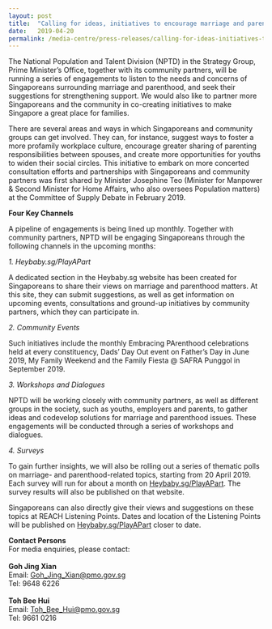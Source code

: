 ```yaml
---
layout: post
title:  "Calling for ideas, initiatives to encourage marriage and parenthood"
date:   2019-04-20
permalink: /media-centre/press-releases/calling-for-ideas-initiatives-to-encourage-marriage-and-parenthood/
---
```


The National Population and Talent Division (NPTD) in the Strategy Group, Prime Minister’s Office, together with its community partners, will be running a series of engagements to listen to the needs and concerns of Singaporeans surrounding marriage and parenthood, and seek their suggestions for strengthening support. We would also like to partner more Singaporeans and the community in co-creating
initiatives to make Singapore a great place for families.

There are several areas and ways in which Singaporeans and community groups can get involved. They can, for instance, suggest ways to foster a more profamily workplace culture, encourage greater sharing of parenting responsibilities between spouses, and create more opportunities for youths to widen their social circles. This initiative to embark on more concerted consultation efforts and partnerships with Singaporeans and community partners was first shared by Minister Josephine Teo (Minister for Manpower & Second Minister for Home Affairs, who also oversees Population matters) at the Committee of Supply Debate in February 2019.

**Four Key Channels**

A pipeline of engagements is being lined up monthly. Together with community partners, NPTD will be engaging Singaporeans through the following channels in the upcoming months:

_1. Heybaby.sg/PlayAPart_

A dedicated section in the Heybaby.sg website has been created for Singaporeans to share their views on marriage and parenthood matters. At this site, they can submit suggestions, as well as get information on upcoming events, consultations and ground-up initiatives by community partners, which they can participate in.

_2. Community Events_

Such initiatives include the monthly Embracing PArenthood celebrations held at every constituency, Dads’ Day Out event on Father’s Day in June 2019, My Family Weekend and the Family Fiesta @ SAFRA Punggol in September 2019.

_3. Workshops and Dialogues_

NPTD will be working closely with community partners, as well as different groups in the society, such as youths, employers and parents, to gather ideas and codevelop solutions for marriage and parenthood issues. These engagements will be conducted through a series of workshops and dialogues.

_4. Surveys_

To gain further insights, we will also be rolling out a series of thematic polls on marriage- and parenthood-related topics, starting from 20 April 2019. Each survey will run for about a month on [Heybaby.sg/PlayAPart](http://www.heybaby.sg/PlayAPart). The survey results will also be published on that website.

Singaporeans can also directly give their views and suggestions on these topics at REACH Listening Points. Dates and location of the Listening Points will be published on [Heybaby.sg/PlayAPart](http://www.heybaby.sg/PlayAPart) closer to date.


**Contact Persons** <br>
For media enquiries, please contact:
<br> <br>
**Goh Jing Xian** <br>
Email: Goh_Jing_Xian@pmo.gov.sg <br>
Tel: 9648 6226
<br> <br>
**Toh Bee Hui** <br>
Email: Toh_Bee_Hui@pmo.gov.sg <br>
Tel: 9661 0216 <br>
